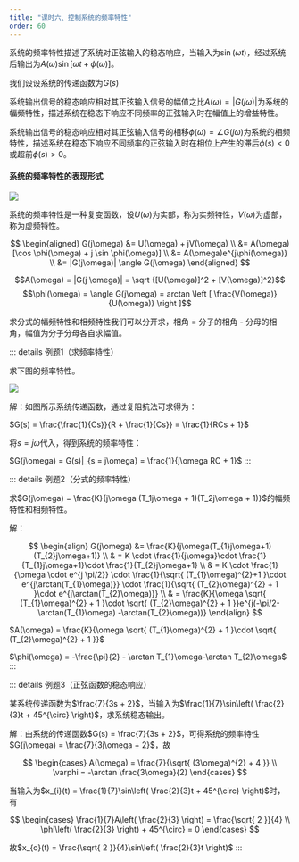 ```yaml
---
title: "课时六、控制系统的频率特性"
order: 60
---
```


系统的频率特性描述了系统对正弦输入的稳态响应，当输入为$\sin(\omega t)$，经过系统后输出为$A(\omega)\sin[\omega t + \phi(\omega)]$。

我们设设系统的传递函数为$G(s)$

系统输出信号的稳态响应相对其正弦输入信号的幅值之比$A(\omega) = |G(j\omega)|$为系统的幅频特性，描述系统在稳态下响应不同频率的正弦输入时在幅值上的增益特性。

系统输出信号的稳态响应相对其正弦输入信号的相移$\phi(\omega) = \angle G(j\omega)$为系统的相频特性，描述系统在稳态下响应不同频率的正弦输入时在相位上产生的滞后$\phi(s) < 0$或超前$\phi(s) > 0$。

#### 系统的频率特性的表现形式

![](/assets/images/match/subjects/ControlEngineering/F434d569Df202312111134568.png)

系统的频率特性是一种复变函数，设$U(\omega)$为实部，称为实频特性，$V(\omega)$为虚部，称为虚频特性。

$$
\begin{aligned}
G(j\omega) &= U(\omega) + jV(\omega) \\
&= A(\omega)[\cos \phi(\omega) + j \sin \phi(\omega)] \\
&= A(\omega)e^{j\phi(\omega)} \\
&= |G(j\omega)| \angle G(j\omega)
\end{aligned}
$$

$$A(\omega) = |G(j \omega)| = \sqrt {[U(\omega)]^2 + [V(\omega)]^2}$$
$$\phi(\omega) = \angle G(j\omega) = arctan \left [ \frac{V(\omega)}{U(\omega)} \right ]$$

求分式的幅频特性和相频特性我们可以分开求，相角 = 分子的相角 - 分母的相角，幅值为分子分母各自求幅值。

::: details 例题1（求频率特性）

求下图的频率特性。

![](/assets/images/match/subjects/ControlEngineering/1a50190b97202312111134674.png)

解：如图所示系统传递函数，通过复阻抗法可求得为：

$G(s) = \frac{\frac{1}{Cs}}{R + \frac{1}{Cs}} = \frac{1}{RCs + 1}$

将$s = j\omega$代入，得到系统的频率特性：

$G(j\omega) = G(s)|_{s = j\omega} = \frac{1}{j\omega RC + 1}$
:::

::: details 例题2（分式的频率特性）

求$G(j\omega) = \frac{K}{j\omega (T_1j\omega + 1)(T_2j\omega + 1)}$的幅频特性和相频特性。

解：

$$
\begin{align}
G(j\omega) &= \frac{K}{j\omega(T_{1}j\omega+1)(T_{2}j\omega+1)} \\
	 & = K \cdot \frac{1}{j\omega}\cdot \frac{1}{T_{1}j\omega+1}\cdot \frac{1}{T_{2}j\omega+1} \\
	 & = K \cdot \frac{1}{\omega \cdot e^{j \pi/2}} \cdot \frac{1}{\sqrt{ (T_{1}\omega)^{2}+1 }\cdot e^{j\arctan(T_{1}\omega)}} \cdot \frac{1}{\sqrt{ (T_{2}\omega)^{2} + 1 }\cdot e^{j\arctan(T_{2}\omega)}} \\
	 & = \frac{K}{\omega \sqrt{ (T_{1}\omega)^{2} + 1 }\cdot \sqrt{ (T_{2}\omega)^{2} + 1 }}e^{j(-\pi/2-\arctan(T_{1}\omega) -\arctan(T_{2}\omega))}
\end{align}
$$

$A(\omega) = \frac{K}{\omega \sqrt{ (T_{1}\omega)^{2} + 1 }\cdot \sqrt{ (T_{2}\omega)^{2} + 1 }}$

$\phi(\omega) = -\frac{\pi}{2} - \arctan T_{1}\omega-\arctan T_{2}\omega$
:::

::: details 例题3（正弦函数的稳态响应）

某系统传递函数为$\frac{7}{3s + 2}$，当输入为$\frac{1}{7}\sin\left( \frac{2}{3}t + 45^{\circ} \right)$，求系统稳态输出。

解：由系统的传递函数$G(s) = \frac{7}{3s + 2}$，可得系统的频率特性$G(j\omega) = \frac{7}{3j\omega + 2}$，故

$$
\begin{cases}
A(\omega) = \frac{7}{\sqrt{ (3\omega)^{2} + 4 }} \\
\varphi = -\arctan \frac{3\omega}{2}
\end{cases}
$$

当输入为$x_{i}(t) = \frac{1}{7}\sin\left( \frac{2}{3}t + 45^{\circ} \right)$时，有

$$
\begin{cases}
\frac{1}{7}A\left( \frac{2}{3} \right) = \frac{\sqrt{ 2 }}{4} \\
\phi\left( \frac{2}{3} \right) + 45^{\circ} = 0
\end{cases}
$$

故$x_{o}(t) = \frac{\sqrt{ 2 }}{4}\sin\left( \frac{2}{3}t \right)$
:::

